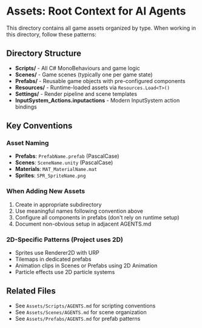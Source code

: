 # Assets: Root Context for AI Agents

This directory contains all game assets organized by type. When working in this directory, follow these patterns:

## Directory Structure
- **Scripts/** - All C# MonoBehaviours and game logic
- **Scenes/** - Game scenes (typically one per game state)
- **Prefabs/** - Reusable game objects with pre-configured components
- **Resources/** - Runtime-loaded assets via `Resources.Load<T>()`
- **Settings/** - Render pipeline and scene templates
- **InputSystem_Actions.inputactions** - Modern InputSystem action bindings

## Key Conventions

### Asset Naming
- **Prefabs**: `PrefabName.prefab` (PascalCase)
- **Scenes**: `SceneName.unity` (PascalCase)
- **Materials**: `MAT_MaterialName.mat`
- **Sprites**: `SPR_SpriteName.png`

### When Adding New Assets
1. Create in appropriate subdirectory
2. Use meaningful names following convention above
3. Configure all components in prefabs (don't rely on runtime setup)
4. Document non-obvious setup in adjacent AGENTS.md

### 2D-Specific Patterns (Project uses 2D)
- Sprites use Renderer2D with URP
- Tilemaps in dedicated prefabs
- Animation clips in Scenes or Prefabs using 2D Animation
- Particle effects use 2D particle systems

## Related Files
- See `Assets/Scripts/AGENTS.md` for scripting conventions
- See `Assets/Scenes/AGENTS.md` for scene organization
- See `Assets/Prefabs/AGENTS.md` for prefab patterns
